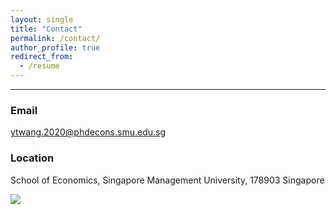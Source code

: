 ```yaml
---
layout: single
title: "Contact"
permalink: /contact/
author_profile: true
redirect_from:
  - /resume
---
```

------
### Email
[ytwang.2020@phdecons.smu.edu.sg](mailto:ytwang.2020@phdecons.smu.edu.sg)

### Location
School of Economics, Singapore Management University, 178903 Singapore 








<a href="https://clustrmaps.com/site/1bz6o" title="Visit tracker"><img src="//clustrmaps.com/map_v2.png?cl=2f1666&w=400&t=n&d=79W3ky_H2Jlh-KABZn9bNEi1aM8YR_QvA26r4n5I6es&co=ffffff&ct=808080" /></a>
